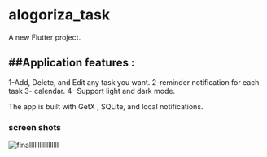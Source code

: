 # alogoriza_task

A new Flutter project.


##Application features :
----------------------------
1-Add, Delete, and Edit any task you want.
2-reminder notification for each task
3- calendar.
4- Support light and dark mode.

The app is built with GetX , SQLite, and local notifications.


### screen shots

![finalllllllllllllllll](https://user-images.githubusercontent.com/88941146/181426285-ee08d5a0-34bf-4406-aa9a-8fbd5f5b2da1.PNG)
